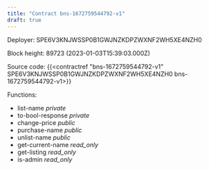```yaml
---
title: "Contract bns-1672759544792-v1"
draft: true
---
```

Deployer: SPE6V3KNJWSSP0B1GWJNZKDPZWXNF2WH5XE4NZH0


 



Block height: 89723 (2023-01-03T15:39:03.000Z)

Source code: {{<contractref "bns-1672759544792-v1" SPE6V3KNJWSSP0B1GWJNZKDPZWXNF2WH5XE4NZH0 bns-1672759544792-v1>}}

Functions:

* list-name _private_
* to-bool-response _private_
* change-price _public_
* purchase-name _public_
* unlist-name _public_
* get-current-name _read_only_
* get-listing _read_only_
* is-admin _read_only_
